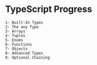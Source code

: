 # TypeScript Progress

    1- Built-In Types
    2- The any Type
    3- Arrays
    4- Tuples
    5- Enums
    6- Functions
    7- Objects
    8- Advanced Types
    9- Optional Chaining
